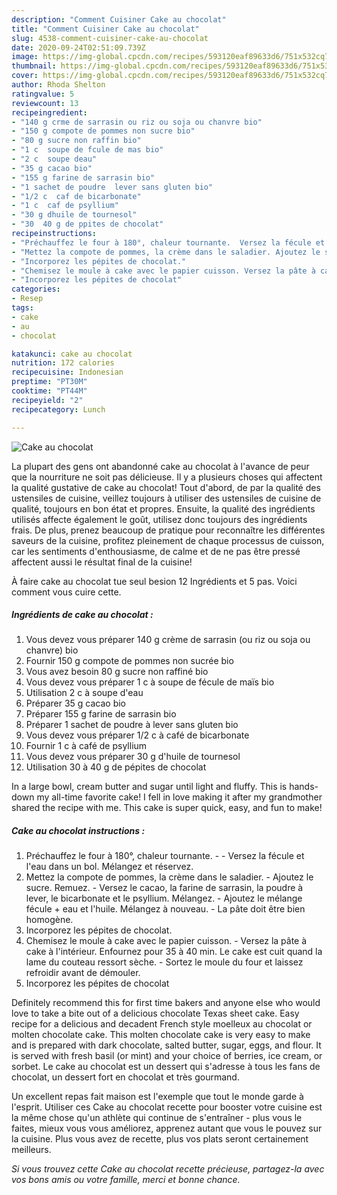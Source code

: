 ```yaml
---
description: "Comment Cuisiner Cake au chocolat"
title: "Comment Cuisiner Cake au chocolat"
slug: 4538-comment-cuisiner-cake-au-chocolat
date: 2020-09-24T02:51:09.739Z
image: https://img-global.cpcdn.com/recipes/593120eaf89633d6/751x532cq70/cake-au-chocolat-photo-principale-de-la-recette.jpg
thumbnail: https://img-global.cpcdn.com/recipes/593120eaf89633d6/751x532cq70/cake-au-chocolat-photo-principale-de-la-recette.jpg
cover: https://img-global.cpcdn.com/recipes/593120eaf89633d6/751x532cq70/cake-au-chocolat-photo-principale-de-la-recette.jpg
author: Rhoda Shelton
ratingvalue: 5
reviewcount: 13
recipeingredient:
- "140 g crme de sarrasin ou riz ou soja ou chanvre bio"
- "150 g compote de pommes non sucre bio"
- "80 g sucre non raffin bio"
- "1 c  soupe de fcule de mas bio"
- "2 c  soupe deau"
- "35 g cacao bio"
- "155 g farine de sarrasin bio"
- "1 sachet de poudre  lever sans gluten bio"
- "1/2 c  caf de bicarbonate"
- "1 c  caf de psyllium"
- "30 g dhuile de tournesol"
- "30  40 g de ppites de chocolat"
recipeinstructions:
- "Préchauffez le four à 180°, chaleur tournante.  Versez la fécule et l&#39;eau dans un bol. Mélangez et réservez."
- "Mettez la compote de pommes, la crème dans le saladier. Ajoutez le sucre. Remuez. Versez le cacao, la farine de sarrasin, la poudre à lever, le bicarbonate et le psyllium. Mélangez. Ajoutez le mélange fécule + eau et l&#39;huile. Mélangez à nouveau.  La pâte doit être bien homogène."
- "Incorporez les pépites de chocolat."
- "Chemisez le moule à cake avec le papier cuisson. Versez la pâte à cake à l&#39;intérieur. Enfournez pour 35 à 40 min. Le cake est cuit quand la lame du couteau ressort sèche. Sortez le moule du four et laissez refroidir avant de démouler."
- "Incorporez les pépites de chocolat"
categories:
- Resep
tags:
- cake
- au
- chocolat

katakunci: cake au chocolat 
nutrition: 172 calories
recipecuisine: Indonesian
preptime: "PT30M"
cooktime: "PT44M"
recipeyield: "2"
recipecategory: Lunch

---
```



![Cake au chocolat](https://img-global.cpcdn.com/recipes/593120eaf89633d6/751x532cq70/cake-au-chocolat-photo-principale-de-la-recette.jpg)

La plupart des gens ont abandonné cake au chocolat à l'avance de peur que la nourriture ne soit pas délicieuse. Il y a plusieurs choses qui affectent la qualité gustative de cake au chocolat! Tout d'abord, de par la qualité des ustensiles de cuisine, veillez toujours à utiliser des ustensiles de cuisine de qualité, toujours en bon état et propres. Ensuite, la qualité des ingrédients utilisés affecte également le goût, utilisez donc toujours des ingrédients frais. De plus, prenez beaucoup de pratique pour reconnaître les différentes saveurs de la cuisine, profitez pleinement de chaque processus de cuisson, car les sentiments d'enthousiasme, de calme et de ne pas être pressé affectent aussi le résultat final de la cuisine!

<!--inarticleads1-->

À faire cake au chocolat tue seul besion 12 Ingrédients et 5 pas. Voici comment vous cuire cette.

##### Ingrédients de cake au chocolat :

1. Vous devez vous préparer 140 g crème de sarrasin (ou riz ou soja ou chanvre) bio
1. Fournir 150 g compote de pommes non sucrée bio
1. Vous avez besoin 80 g sucre non raffiné bio
1. Vous devez vous préparer 1 c à soupe de fécule de maïs bio
1. Utilisation 2 c à soupe d&#39;eau
1. Préparer 35 g cacao bio
1. Préparer 155 g farine de sarrasin bio
1. Préparer 1 sachet de poudre à lever sans gluten bio
1. Vous devez vous préparer 1/2 c à café de bicarbonate
1. Fournir 1 c à café de psyllium
1. Vous devez vous préparer 30 g d&#39;huile de tournesol
1. Utilisation 30 à 40 g de pépites de chocolat


In a large bowl, cream butter and sugar until light and fluffy. This is hands-down my all-time favorite cake! I fell in love making it after my grandmother shared the recipe with me. This cake is super quick, easy, and fun to make! 

<!--inarticleads2-->

##### Cake au chocolat instructions :

1. Préchauffez le four à 180°, chaleur tournante. -  - Versez la fécule et l&#39;eau dans un bol. Mélangez et réservez.
1. Mettez la compote de pommes, la crème dans le saladier. - Ajoutez le sucre. Remuez. - Versez le cacao, la farine de sarrasin, la poudre à lever, le bicarbonate et le psyllium. Mélangez. - Ajoutez le mélange fécule + eau et l&#39;huile. Mélangez à nouveau.  - La pâte doit être bien homogène.
1. Incorporez les pépites de chocolat.
1. Chemisez le moule à cake avec le papier cuisson. - Versez la pâte à cake à l&#39;intérieur. Enfournez pour 35 à 40 min. Le cake est cuit quand la lame du couteau ressort sèche. - Sortez le moule du four et laissez refroidir avant de démouler.
1. Incorporez les pépites de chocolat


Definitely recommend this for first time bakers and anyone else who would love to take a bite out of a delicious chocolate Texas sheet cake. Easy recipe for a delicious and decadent French style moelleux au chocolat or molten chocolate cake. This molten chocolate cake is very easy to make and is prepared with dark chocolate, salted butter, sugar, eggs, and flour. It is served with fresh basil (or mint) and your choice of berries, ice cream, or sorbet. Le cake au chocolat est un dessert qui s&#39;adresse à tous les fans de chocolat, un dessert fort en chocolat et très gourmand. 

<!--inarticleads1-->

<p>
Un excellent repas fait maison est l'exemple que tout le monde garde à l'esprit. Utiliser ces Cake au chocolat recette pour booster votre cuisine est la même chose qu'un athlète qui continue de s'entraîner - plus vous le faites, mieux vous vous améliorez, apprenez autant que vous le pouvez sur la cuisine. Plus vous avez de recette, plus vos plats seront certainement meilleurs.
</p>

<p>
<i>Si vous trouvez cette Cake au chocolat recette précieuse, partagez-la avec vos bons amis ou votre famille, merci et bonne chance.</i>
</p>
